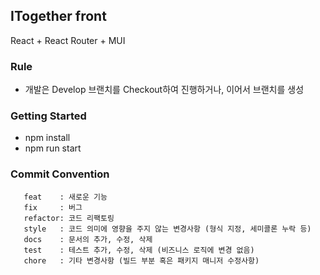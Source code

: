 ## ITogether front

React + React Router + MUI

### Rule

- 개발은 Develop 브랜치를 Checkout하여 진행하거나, 이어서 브랜치를 생성

### Getting Started

- npm install
- npm run start

### Commit Convention

```
   feat    : 새로운 기능
   fix     : 버그
   refactor: 코드 리팩토링
   style   : 코드 의미에 영향을 주지 않는 변경사항 (형식 지정, 세미콜론 누락 등)
   docs    : 문서의 추가, 수정, 삭제
   test    : 테스트 추가, 수정, 삭제 (비즈니스 로직에 변경 없음)
   chore   : 기타 변경사항 (빌드 부분 혹은 패키지 매니저 수정사항)
```
